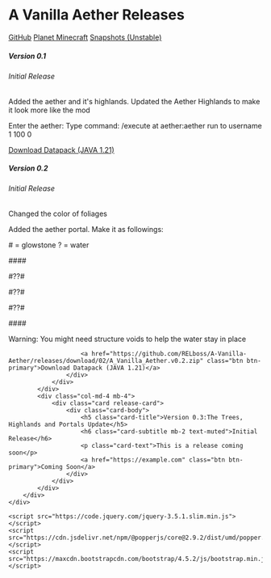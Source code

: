 <!DOCTYPE html>
<html lang="en">
<head>
    <meta charset="UTF-8">
    <meta name="viewport" content="width=device-width, initial-scale=1.0">
    <title>A VANILLA AETHER RELEASES</title>
    <link href="https://maxcdn.bootstrapcdn.com/bootstrap/4.5.2/css/bootstrap.min.css" rel="stylesheet">
    <style>
        .release-card {
            transition: transform 0.2s;
        }
        .release-card:hover {
            transform: translateY(-5px);
        }
    </style>
</head>
<body>
    <div class="container mt-5">
        <h1 class="text-center">A Vanilla Aether Releases</h1>
<a href="https://github.com/RELboss/A-Vanilla-Aether" class="btn btn-primary" tabindex="-1" role="button">GitHub</a>
<a href="https://www.planetminecraft.com/data-pack/a-vanilla-aether/" class="btn btn-success" tabindex="-1" role="button">Planet Minecraft</a>
<a href="https://github.com/RELboss/A-Vanilla-Aether-Snapshots/releases" class="btn btn-dark" tabindex="-1" role="button">Snapshots (Unstable)</a>
        <div class="row mt-3">
            <div class="col-md-4 mb-4">
                <div class="card release-card">
                    <div class="card-body">
                        <h5 class="card-title">Version 0.1</h5>
                        <h6 class="card-subtitle mb-2 text-muted">Initial Release</h6>
                        <p class="card-text">Added the aether and it's highlands.
Updated the Aether Highlands to make it look more like the mod
</p>
                        <p class="card-text">Enter the aether:
Type command: /execute at aether:aether run to username 1 100 0</p>
                        <a href="https://github.com/RELboss/A-Vanilla-Aether/releases/download/01/A_Vanilla_Aether.v0.1.zip" class="btn btn-primary">Download Datapack (JAVA 1.21)</a>
                    </div>
                </div>
            </div>
            <div class="col-md-4 mb-4">
                <div class="card release-card">
                    <div class="card-body">
                        <h5 class="card-title">Version 0.2</h5>
                        <h6 class="card-subtitle mb-2 text-muted">Initial Release</h6>
                        <p class="card-text">Changed the color of foliages</p>
                        <p class="card-text mt-1">Added the aether portal.
Make it as followings:
</p>
                        <p class="card-text mt-1"># = glowstone
? = water
</p>
                        <p class="card-text mt-1">####
</p>
                        <p class="card-text mt-1">#??#
</p>
                        <p class="card-text mt-1">#??#
</p>
                        <p class="card-text mt-1>#??#
</p>
                        <p class="card-text mt-1">#??#
</p>
                        <p class="card-text mt-1">####
</p>
                        <p class="card-text mt-1">Warning: You might need structure voids to help the water stay in place</p>

                        <a href="https://github.com/RELboss/A-Vanilla-Aether/releases/download/02/A_Vanilla_Aether.v0.2.zip" class="btn btn-primary">Download Datapack (JAVA 1.21)</a>
                    </div>
                </div>
            </div>
            <div class="col-md-4 mb-4">
                <div class="card release-card">
                    <div class="card-body">
                        <h5 class="card-title">Version 0.3:The Trees, Highlands and Portals Update</h5>
                        <h6 class="card-subtitle mb-2 text-muted">Initial Release</h6>
                        <p class="card-text">This is a release coming soon</p>
                        <a href="https://example.com" class="btn btn-primary">Coming Soon</a>
                    </div>
                </div>
            </div>
        </div>
    </div>

    <script src="https://code.jquery.com/jquery-3.5.1.slim.min.js"></script>
    <script src="https://cdn.jsdelivr.net/npm/@popperjs/core@2.9.2/dist/umd/popper.min.js"></script>
    <script src="https://maxcdn.bootstrapcdn.com/bootstrap/4.5.2/js/bootstrap.min.js"></script>
</body>
</html>
